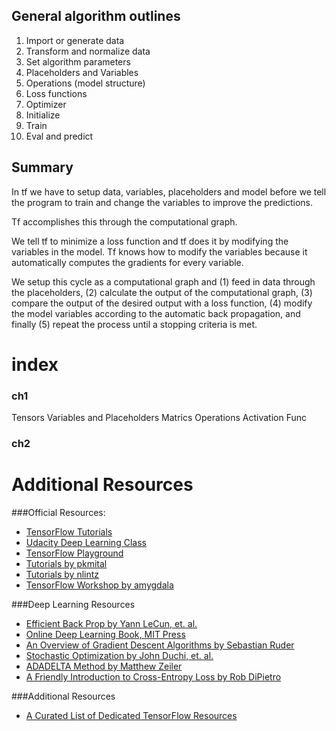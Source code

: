 ## General algorithm outlines

1. Import or generate data
2. Transform and normalize data
3. Set algorithm parameters
4. Placeholders and Variables
5. Operations (model structure)
6. Loss functions
7. Optimizer
8. Initialize
9. Train
10. Eval and predict


## Summary

In tf we have to setup data, variables, placeholders and model before we tell the program to train and change the variables to improve the predictions.

Tf accomplishes this through the computational graph.

We tell tf to minimize a loss function and tf does it by modifying the variables in the model. Tf knows how to modify the variables because it automatically computes the gradients for every variable.

We setup this cycle as a computational graph and (1) feed in data through the placeholders, (2) calculate the output of the computational graph, (3) compare the output of the desired output with a loss function, (4) modify the model variables according to the automatic back propagation, and finally (5) repeat the process until a stopping criteria is met.

# index

### ch1

Tensors
Variables and Placeholders
Matrics
Operations
Activation Func

### ch2

# Additional Resources

###Official Resources:

- [TensorFlow Tutorials](https://www.tensorflow.org/tutorials/)
- [Udacity Deep Learning Class](https://www.udacity.com/course/deep-learning--ud730)
- [TensorFlow Playground](http://playground.tensorflow.org/)
- [Tutorials by pkmital](https://github.com/pkmital/tensorflow_tutorials)
- [Tutorials by nlintz](https://github.com/nlintz/TensorFlow-Tutorials)
- [TensorFlow Workshop by amygdala](https://github.com/amygdala/tensorflow-workshop)

###Deep Learning Resources

- [Efficient Back Prop by Yann LeCun, et. al.](http://yann.lecun.com/exdb/publis/pdf/lecun-98b.pdf)
- [Online Deep Learning Book, MIT Press](http://www.deeplearningbook.org/)
- [An Overview of Gradient Descent Algorithms by Sebastian Ruder](http://sebastianruder.com/optimizing-gradient-descent/)
- [Stochastic Optimization by John Duchi, et. al.](http://www.jmlr.org/papers/volume12/duchi11a/duchi11a.pdf)
- [ADADELTA Method by Matthew Zeiler](http://arxiv.org/abs/1212.5701)
- [A Friendly Introduction to Cross-Entropy Loss by Rob DiPietro](http://rdipietro.github.io/friendly-intro-to-cross-entropy-loss/)

###Additional Resources

- [A Curated List of Dedicated TensorFlow Resources](https://github.com/jtoy/awesome-tensorflow/)
